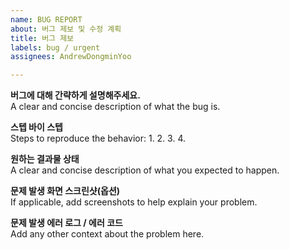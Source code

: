 ```yaml
---
name: BUG REPORT
about: 버그 제보 및 수정 계획
title: 버그 제보
labels: bug / urgent
assignees: AndrewDongminYoo

---
```


**버그에 대해 간략하게 설명해주세요.**  
A clear and concise description of what the bug is.

**스텝 바이 스텝**  
Steps to reproduce the behavior:
1. 
2. 
3. 
4. 

**원하는 결과물 상태**  
A clear and concise description of what you expected to happen.

**문제 발생 화면 스크린샷(옵션)**  
If applicable, add screenshots to help explain your problem.

**문제 발생 에러 로그 / 에러 코드**  
Add any other context about the problem here.
